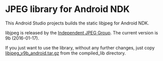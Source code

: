 # JPEG library for Android NDK
This Android Studio projects builds the static libjpeg for Android NDK.

libjpeg is released by the [Independent JPEG Group](http://ijg.org/). The current version is 9b (2016-01-17).

If you just want to use the library, without any further changes, just copy [libjpeg_v9b_android.tar.gz](https://github.com/daniellehrner/android_jpeg_lib/blob/master/compiled_lib/libjpeg_v9b_android.tar.gz?raw=true) from the compiled_lib directory.
